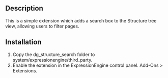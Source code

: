 Description
-----------

This is a simple extension which adds a search box to the Structure tree view, allowing users to filter pages.

Installation
------------

1. Copy the dg_structure_search folder to system/expressionengine/third_party.
2. Enable the extension in the ExpressionEngine control panel. Add-Ons > Extensions.